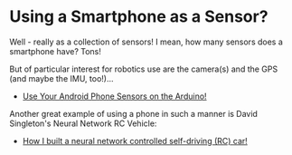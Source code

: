 # Using a Smartphone as a Sensor?

Well - really as a collection of sensors! I mean, how many sensors does a smartphone have? Tons!

But of particular interest for robotics use are the camera(s) and the GPS (and maybe the IMU, too!)...

* [Use Your Android Phone Sensors on the Arduino!](https://www.instructables.com/Use-your-android-phone-sensors-on-the-arduino-/)

Another great example of using a phone in such a manner is David Singleton's Neural Network RC Vehicle:

* [How I built a neural network controlled self-driving (RC) car!](https://blog.singleton.io/nnrccar/)